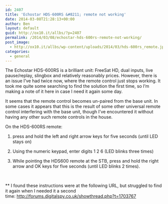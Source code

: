 ```yaml
---
id: 2407
title: 'Echostar HDS-600RS &#8211; remote not working'
date: 2014-03-08T21:28:13+00:00
author: Ben
layout: default
guid: http://ox10.it/allbs/?p=2407
permalink: /2014/03/08/echostar-hds-600rs-remote-not-working/
post_image:
  - http://ox10.it/allbs/wp-content/uploads/2014/03/hds-600rs_remote.jpg
categories:
  - general
---
```

The Echostar HDS-600RS is a brilliant unit: FreeSat HD, dual inputs, live pause/replay, slingbox and relatively reasonably prices. However, there is an issue I&#8217;ve had twice now, where the remote control just stops working. It took me quite some searching to find the solution the first time, so I&#8217;m making a note of it here in case I need it again some day.

It seems that the remote control becomes un-paired from the base unit. In some cases it appears that this is the result of some other universal remote control interfering with the base unit, though I&#8217;ve encountered it without having any other such remote controls in the house.

On the HDS-600RS remote:

1) press and hold the left and right arrow keys for five seconds (until LED stays on)

2) Using the numeric keypad, enter digits 1 2 6 (LED blinks three times)

3) While pointing the HDS600 remote at the STB, press and hold the right arrow and OK keys for five seconds (until LED blinks 2 times).

&nbsp;

** I found these instructions were at the following URL, but struggled to find it again when I needed it a second time: <a href="http://forums.digitalspy.co.uk/showthread.php?t=1703767" target="_blank">http://forums.digitalspy.co.uk/showthread.php?t=1703767</a>
